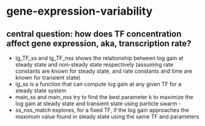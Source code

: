 # gene-expression-variability

## central question: how does TF concentration affect gene expression, aka, transcription rate?

- lg_TF_ss and lg_TF_nss shows the relationship between log gain at steady state and non-steady state respectively (assuming rate constants are known for steady state, and rate constants and time are known for transient state)
- lg_ss is a function that can compute log gain at any given TF for a steady state system
- main_ss and main_nss try to find the best parameter k to maximize the log gain at steady state and transient state using particle swarm - 
- ss_nss_match explores, for a fixed TF, if the log gain approaches the maximum value found in steady state using the same TF and parameters

